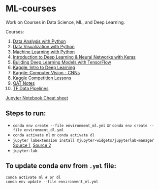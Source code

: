 # ML-courses
Work on Courses in Data Science, ML, and Deep Learning.

Courses:
1. [Data Analysis with Python](https://www.coursera.org/learn/data-analysis-with-python)
2. [Data Visualization with Python](https://www.coursera.org/learn/python-for-data-visualization)
3. [Machine Learning with Python](https://www.coursera.org/learn/machine-learning-with-python)
4. [Introduction to Deep Learning & Neural Networks with Keras](https://www.coursera.org/learn/introduction-to-deep-learning-with-keras)
5. [Building Deep Learning Models with TensorFlow](https://www.coursera.org/learn/building-deep-learning-models-with-tensorflow)
6. [Kaggle: Intro to Deep Learning](https://www.kaggle.com/learn/intro-to-deep-learning)
7. [Kaggle: Computer Vision - CNNs](https://www.kaggle.com/learn/computer-vision)
8. [Kaggle Competition Lessons](./Kaggle-Competition-Lesson)
8. [QAT Notes](./QAT)
9. [TF Data Pipelines](./TF-Data-Pipeline)


[Jupyter Notebook Cheat sheet](https://cheatography.com/weidadeyue/cheat-sheets/jupyter-notebook/ )

## Steps to run:
- `conda env create --file environment_ml.yml` or `conda env create --file environment_dl.yml`
- `conda activate ml` or `conda activate dl`
- `jupyter labextension install @jupyter-widgets/jupyterlab-manager` [Source 1](https://stackoverflow.com/questions/49542417/how-to-get-ipywidgets-working-in-jupyter-lab), [Source 2](https://ipywidgets.readthedocs.io/en/latest/user_install.html#installing-the-jupyterlab-extension)
- `jupyter-lab`

## To update conda env from `.yml` file:

```
conda activate ml # or dl
conda env update --file environment_ml.yml
```